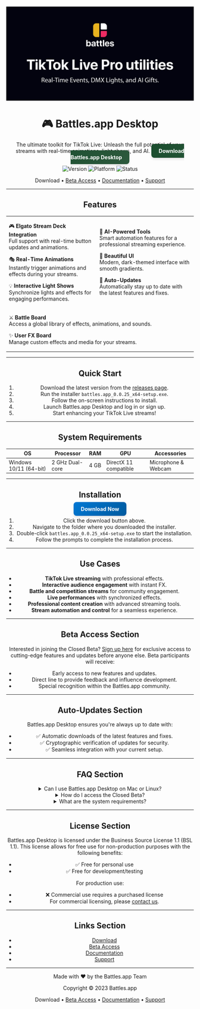 <div align="center">

![Github banner](./.github/banner.jpg)
# 🎮 Battles.app Desktop
The ultimate toolkit for TikTok Live: Unleash the full potential of your streams with real-time animations, light shows, and AI.
<a href="https://github.com/battles-app/desktop/releases/download/v0.0.25/battles.app_0.0.25_x64-setup.exe" style="background: linear-gradient(135deg, #1a4d2e 0%, #2d5a3d 100%); border-radius: 8px; box-shadow: 0 4px 6px rgba(0, 0, 0, 0.1); color: white; padding: 10px 20px; text-decoration: none; font-weight: bold;">Download Battles.app Desktop</a>

![Version](https://img.shields.io/badge/version-0.0.25-blue?style=for-the-badge)
![Platform](https://img.shields.io/badge/platform-Windows_10/11-blueviolet?style=for-the-badge&logo=windows)
![Status](https://img.shields.io/badge/status-Closed_Beta-red?style=for-the-badge)

Download • [Beta Access](#beta-access-section) • [Documentation](#) • [Support](#)

---

## Features

<table>
<tr>
<td>

🎮 **Elgato Stream Deck Integration**  
Full support with real-time button updates and animations.

🎭 **Real-Time Animations**  
Instantly trigger animations and effects during your streams.

💡 **Interactive Light Shows**  
Synchronize lights and effects for engaging performances.

</td>
<td>

🤖 **AI-Powered Tools**  
Smart automation features for a professional streaming experience.

🎨 **Beautiful UI**  
Modern, dark-themed interface with smooth gradients.

🔄 **Auto-Updates**  
Automatically stay up to date with the latest features and fixes.

</td>
</tr>
<tr>
<td colspan="2">

⚔️ **Battle Board**  
Access a global library of effects, animations, and sounds.

✨ **User FX Board**  
Manage custom effects and media for your streams.

</td>
</tr>
</table>

---

## Quick Start

1. Download the latest version from the [releases page](https://github.com/battles-app/desktop/releases).
2. Run the installer `battles.app_0.0.25_x64-setup.exe`.
3. Follow the on-screen instructions to install.
4. Launch Battles.app Desktop and log in or sign up.
5. Start enhancing your TikTok Live streams!

---

## System Requirements

| OS        | Processor | RAM | GPU     | Accessories        |
|-----------|-----------|-----|---------|--------------------|
| Windows 10/11 (64-bit) | 2 GHz Dual-core | 4 GB | DirectX 11 compatible | Microphone & Webcam |

---

## Installation

<a href="https://github.com/battles-app/desktop/releases/download/v0.0.25/battles.app_0.0.25_x64-setup.exe" style="background: linear-gradient(135deg, #0078D4 0%, #005A9E 100%); border-radius: 8px; box-shadow: 0 4px 6px rgba(0, 0, 0, 0.1); color: white; padding: 10px 20px; text-decoration: none; font-weight: bold;">Download Now</a>

1. Click the download button above.
2. Navigate to the folder where you downloaded the installer.
3. Double-click `battles.app_0.0.25_x64-setup.exe` to start the installation.
4. Follow the prompts to complete the installation process.

---

## Use Cases

- **TikTok Live streaming** with professional effects.
- **Interactive audience engagement** with instant FX.
- **Battle and competition streams** for community engagement.
- **Live performances** with synchronized effects.
- **Professional content creation** with advanced streaming tools.
- **Stream automation and control** for a seamless experience.

---

## Beta Access Section

Interested in joining the Closed Beta? [Sign up here](#) for exclusive access to cutting-edge features and updates before anyone else. Beta participants will receive:

- Early access to new features and updates.
- Direct line to provide feedback and influence development.
- Special recognition within the Battles.app community.

---

## Auto-Updates Section

Battles.app Desktop ensures you're always up to date with:

- ✅ Automatic downloads of the latest features and fixes.
- ✅ Cryptographic verification of updates for security.
- ✅ Seamless integration with your current setup.

---

## FAQ Section

<details>
<summary>Can I use Battles.app Desktop on Mac or Linux?</summary>
Currently, Battles.app Desktop is only available for Windows 10/11 (64-bit). Stay tuned for future platform support!
</details>

<details>
<summary>How do I access the Closed Beta?</summary>
Joining the Closed Beta is easy! Simply [sign up here](#), and you'll be added to our list of potential testers.
</details>

<details>
<summary>What are the system requirements?</summary>
Battles.app Desktop requires Windows 10/11 (64-bit), a 2 GHz Dual-core processor, 4 GB of RAM, a DirectX 11 compatible GPU, and standard streaming accessories.
</details>

---

## License Section

Battles.app Desktop is licensed under the Business Source License 1.1 (BSL 1.1). This license allows for free use for non-production purposes with the following benefits:

- ✅ Free for personal use
- ✅ Free for development/testing

For production use:

- ❌ Commercial use requires a purchased license
- For commercial licensing, please [contact us](#).

---

## Links Section

- [Download](https://github.com/battles-app/desktop/releases/download/v0.0.25/battles.app_0.0.25_x64-setup.exe)
- [Beta Access](#beta-access-section)
- [Documentation](#)
- [Support](#)

---

<div align="center">

Made with ❤️ by the Battles.app Team

Copyright © 2023 Battles.app

Download • [Beta Access](#beta-access-section) • [Documentation](#) • [Support](#)

</div>